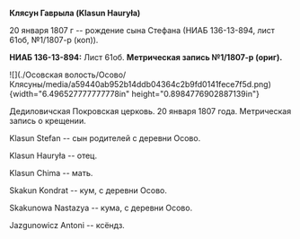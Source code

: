 **Клясун Гаврыла (Klasun Hauryła)**

20 января 1807 г -- рождение сына Стефана (НИАБ 136-13-894, лист 61об,
№1/1807-р (коп)).

**НИАБ 136-13-894:** Лист 61об. **Метрическая запись №1/1807-р (ориг).**

![](./Осовская волость/Осово/Клясуны/media/a59440ab952b14ddb04364c2b9fd0141fece7f5d.png){width="6.496527777777778in"
height="0.8984776902887139in"}

Дедиловичская Покровская церковь. 20 января 1807 года. Метрическая
запись о крещении.

Klasun Stefan -- сын родителей с деревни Осовo.

Klasun Hauryła -- отец.

Klasun Chima -- мать.

Skakun Kondrat -- кум, с деревни Осовo.

Skakunowa Nastazya -- кума, с деревни Осовo.

Jazgunowicz Antoni -- ксёндз.

